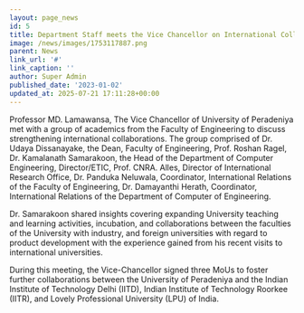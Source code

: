 ```yaml
---
layout: page_news
id: 5
title: Department Staff meets the Vice Chancellor on International Collaborations
image: /news/images/1753117887.png
parent: News
link_url: '#'
link_caption: ''
author: Super Admin
published_date: '2023-01-02'
updated_at: 2025-07-21 17:11:28+00:00
---
```



<!-- Automated Update by GitHub Actions -->

<p>Professor MD. Lamawansa, The Vice Chancellor of University of Peradeniya met with a group of academics from the Faculty of Engineering to discuss strengthening international collaborations. The group comprised of Dr. Udaya Dissanayake, the Dean, Faculty of Engineering, Prof. Roshan Ragel, Dr. Kamalanath Samarakoon, the Head of the Department of Computer Engineering, Director/ETIC, Prof. CNRA. Alles, Director of International Research Office, Dr. Panduka Neluwala, Coordinator, International Relations of the Faculty of Engineering, Dr. Damayanthi Herath, Coordinator, International Relations of the Department of Computer of Engineering.</p><p>Dr. Samarakoon shared insights covering expanding University teaching and learning activities, incubation, and collaborations between the faculties of the University with industry, and foreign universities with regard to product development with the experience gained from his recent visits to international universities.</p><p>During this meeting, the Vice-Chancellor signed three MoUs to foster further collaborations between the University of Peradeniya and the Indian Institute of Technology Delhi (IITD), Indian Institute of Technology Roorkee (IITR), and Lovely Professional University (LPU) of India.</p>
